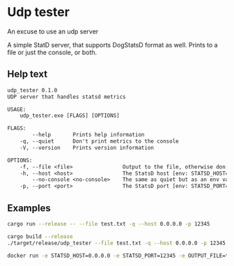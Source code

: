 # Udp tester

An excuse to use an udp server

A simple StatD server, that supports DogStatsD format as well.
Prints to a file or just the console, or both.

## Help text

```txt
udp_tester 0.1.0
UDP server that handles statsd metrics

USAGE:
    udp_tester.exe [FLAGS] [OPTIONS]

FLAGS:
        --help       Prints help information
    -q, --quiet      Don't print metrics to the console
    -V, --version    Prints version information

OPTIONS:
    -f, --file <file>                Output to the file, otherwise don't output to any file [env: OUTPUT_FILE=]
    -h, --host <host>                The StatsD host [env: STATSD_HOST=]  [default: 127.0.0.1]       
        --no-console <no-console>    The same as quiet but as an env var [env: NO_STDOUT=]
    -p, --port <port>                The StatsD port [env: STATSD_PORT=]  [default: 8125]
```

## Examples

```sh
cargo run --release -- --file test.txt -q --host 0.0.0.0 -p 12345
```

```sh
cargo build --release
./target/release/udp_tester --file test.txt -q --host 0.0.0.0 -p 12345
```

```sh
docker run -e STATSD_HOST=0.0.0.0 -e STATSD_PORT=12345 -e OUTPUT_FILE=test.txt -e NO_STDOUT=1 
```
